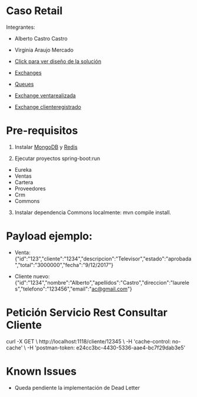 # Caso Retail

Integrantes:
- Alberto Castro Castro
- Virginia Araujo Mercado

- [Click para ver diseño de la solución](https://drive.google.com/file/d/1gG3YMTE4OLDu8MqmOu-91mECy0eOySsa/view?usp=sharing)
- [Exchanges](https://drive.google.com/open?id=1AVc1Aj9E88vmbpNWsMgATBfncq0xA_pD)
- [Queues](https://drive.google.com/open?id=1_2QiPwf96QyG5Dpect8k8cRBlBICcUmF)
- [Exchange ventarealizada](https://drive.google.com/open?id=1j2tM-AfthRSvGZ9Wqy2k922Gw-mb_lKP)
- [Exchange clienteregistrado](https://drive.google.com/open?id=1sFxKBc7iePgwnRgbrPq0RUh0cyOI9hlp)

# Pre-requisitos
1. Instalar [MongoDB](https://pages.github.com/) y [Redis](https://redis.io/download)

2. Ejecutar proyectos spring-boot:run
- Eureka
- Ventas
- Cartera
- Proveedores
- Crm
- Commons

3. Instalar dependencia Commons localmente: mvn compile install.

# Payload ejemplo:
- Venta: {"id":"123","cliente":"1234","descripcion":"Televisor","estado":"aprobada","total":"3000000","fecha":"9/12/2017"}

- Cliente nuevo: {"id":"1234","nombre":"Alberto","apellidos":"Castro","direccion":"laureles","telefono":"123456","email":"ac@gmail.com"}

# Petición Servicio Rest Consultar Cliente
curl -X GET \ http://localhost:1118/cliente/12345 \ -H 'cache-control: no-cache' \ -H 'postman-token: e24cc3bc-4430-5336-aae4-bc7f29dab3e5'

# Known Issues
- Queda pendiente la implementación de Dead Letter






